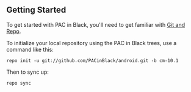 Getting Started
---------------

To get started with PAC in Black, you'll need to get
familiar with [Git and Repo](http://source.android.com/download/using-repo).

To initialize your local repository using the PAC in Black trees, use a command like this:

    repo init -u git://github.com/PACinBlack/android.git -b cm-10.1

Then to sync up:

    repo sync
